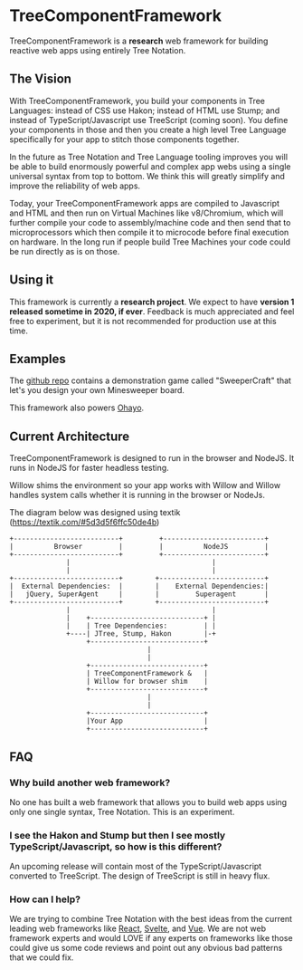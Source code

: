 TreeComponentFramework
======================

TreeComponentFramework is a **research** web framework for building reactive web apps using entirely Tree Notation.

## The Vision

With TreeComponentFramework, you build your components in Tree Languages: instead of CSS use Hakon; instead of HTML use Stump; and instead of TypeScript/Javascript use TreeScript (coming soon). You define your components in those and then you create a high level Tree Language specifically for your app to stitch those components together.

In the future as Tree Notation and Tree Language tooling improves you will be able to build enormously powerful and complex app webs using a single universal syntax from top to bottom. We think this will greatly simplify and improve the reliability of web apps.

Today, your TreeComponentFramework apps are compiled to Javascript and HTML and then run on Virtual Machines like v8/Chromium, which will further compile your code to assembly/machine code and then send that to microprocessors which then compile it to microcode before final execution on hardware. In the long run if people build Tree Machines your code could be run directly as is on those.

## Using it

This framework is currently a **research project**. We expect to have **version 1 released sometime in 2020, if ever**. Feedback is much appreciated and feel free to experiment, but it is not recommended for production use at this time.

## Examples

The [github repo](https://github.com/treenotation/jtree/tree/master/treeComponentFramework/sweepercraft) contains a demonstration game called "SweeperCraft" that let's you design your own Minesweeper board.

This framework also powers [Ohayo](https://github.com/treenotation/ohayo).

## Current Architecture

TreeComponentFramework is designed to run in the browser and NodeJS. It runs in NodeJS for faster headless testing.

Willow shims the environment so your app works with Willow and Willow handles system calls whether it is running in the browser or NodeJs.

The diagram below was designed using textik (https://textik.com/#5d3d5f6ffc50de4b)

    +--------------------------+         +-------------------------+
    |          Browser         |         |          NodeJS         |
    +--------------------------+         +-------------------------+
                  |                                   |             
                  |                                   |             
    +--------------------------+        +--------------------------+
    |  External Dependencies:  |        |    External Dependencies:|
    |   jQuery, SuperAgent     |        |         Superagent       |
    +--------------------------+        +--------------------------+
                  |                                   |             
                  |    +----------------------------+ |             
                  |    | Tree Dependencies:         | |             
                  +----| JTree, Stump, Hakon        |-+             
                       +----------------------------+               
                                      |                             
                                      |                             
                       +----------------------------+               
                       | TreeComponentFramework &   |               
                       | Willow for browser shim    |               
                       +----------------------------+               
                                      |                             
                                      |                             
                       +----------------------------+               
                       |Your App                    |               
                       +----------------------------+               

## FAQ

### Why build another web framework?

No one has built a web framework that allows you to build web apps using only one single syntax, Tree Notation. This is an experiment.

### I see the Hakon and Stump but then I see mostly TypeScript/Javascript, so how is this different?

An upcoming release will contain most of the TypeScript/Javascript converted to TreeScript. The design of TreeScript is still in heavy flux.

### How can I help?

We are trying to combine Tree Notation with the best ideas from the current leading web frameworks like [React](https://reactjs.org/), [Svelte](https://svelte.dev/), and [Vue](https://vuejs.org/). We are not web framework experts and would LOVE if any experts on frameworks like those could give us some code reviews and point out any obvious bad patterns that we could fix.
